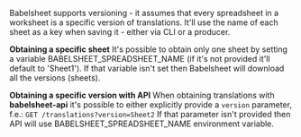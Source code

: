 Babelsheet supports versioning - it assumes that every spreadsheet in a worksheet is a specific version of translations. It'll use the name of each sheet as a key when saving it - either via CLI or a producer.

**Obtaining a specific sheet**
It's possible to obtain only one sheet by setting a variable BABELSHEET_SPREADSHEET_NAME (if it's not provided it'll default to 'Sheet1'). If that variable isn't set then Babelsheet will download all the versions (sheets).

**Obtaining a specific version with API**
When obtaining translations with **babelsheet-api** it's possible to either explicitly provide a `version` parameter, f.e.:
`GET /translations?version=Sheet2`
If that parameter isn't provided then API will use BABELSHEET_SPREADSHEET_NAME environment variable.
